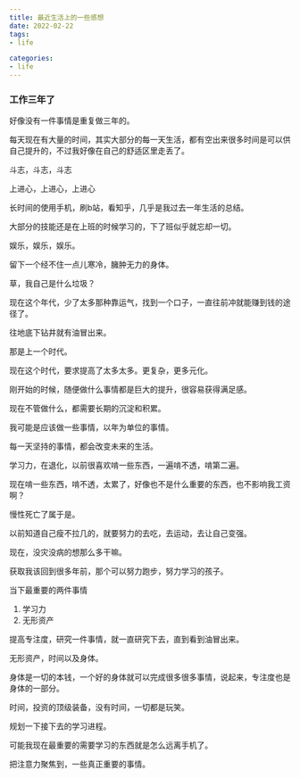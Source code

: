 ```yaml
---
title: 最近生活上的一些感想
date: 2022-02-22
tags:
- life

categories:
- life
---
```


### 工作三年了
好像没有一件事情是重复做三年的。


每天现在有大量的时间，其实大部分的每一天生活，都有空出来很多时间是可以供自己提升的，不过我好像在自己的舒适区里走丢了。

斗志，斗志，斗志

上进心，上进心，上进心

长时间的使用手机，刷b站，看知乎，几乎是我过去一年生活的总结。

大部分的技能还是在上班的时候学习的，下了班似乎就忘却一切。

娱乐，娱乐，娱乐。

留下一个经不住一点儿寒冷，臃肿无力的身体。

草，我自己是什么垃圾？

现在这个年代，少了太多那种靠运气，找到一个口子，一直往前冲就能赚到钱的途径了。

往地底下钻井就有油冒出来。

那是上一个时代。

现在这个时代，要求提高了太多太多。更复杂，更多元化。

刚开始的时候，随便做什么事情都是巨大的提升，很容易获得满足感。

现在不管做什么，都需要长期的沉淀和积累。

我可能是应该做一些事情，以年为单位的事情。

每一天坚持的事情，都会改变未来的生活。

学习力，在退化，以前很喜欢啃一些东西，一遍啃不透，啃第二遍。

现在啃一些东西，啃不透，太累了，好像也不是什么重要的东西，也不影响我工资啊？

慢性死亡了属于是。

以前知道自己瘦不拉几的，就要努力的去吃，去运动，去让自己变强。

现在，没灾没病的想那么多干嘛。

获取我该回到很多年前，那个可以努力跑步，努力学习的孩子。

当下最重要的两件事情
1. 学习力
2. 无形资产

提高专注度，研究一件事情，就一直研究下去，直到看到油冒出来。

无形资产，时间以及身体。

身体是一切的本钱，一个好的身体就可以完成很多很多事情，说起来，专注度也是身体的一部分。

时间，投资的顶级装备，没有时间，一切都是玩笑。

规划一下接下去的学习进程。

可能我现在最重要的需要学习的东西就是怎么远离手机了。

把注意力聚焦到，一些真正重要的事情。




